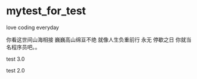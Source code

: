 # mytest_for_test
love coding everyday

你看这世间山海相接 巍巍高山绵亘不绝 就像人生负重前行 永无 停歇之日 你就当名程序员吧。。

test 3.0

test 2.0

